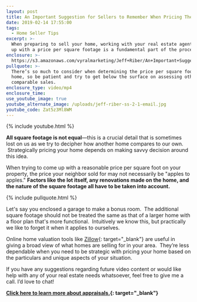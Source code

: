 ```yaml
---
layout: post
title: An Important Suggestion for Sellers to Remember When Pricing Their Home
date: 2019-02-14 17:55:00
tags:
  - Home Seller Tips
excerpt: >-
  When preparing to sell your home, working with your real estate agent to come
  up with a price per square footage is a fundamental part of the process.
enclosure: >-
  https://s3.amazonaws.com/vyralmarketing/Jeff+Riber/An+Important+Suggestion+for+Sellers+to+Remember+When+Pricing+Their+Home.mp4
pullquote: >-
  There’s so much to consider when determining the price per square foot of your
  home, so be patient and try to get below the surface on assessing other
  comparable sales.
enclosure_type: video/mp4
enclosure_time:
use_youtube_image: true
youtube_alternate_image: /uploads/jeff-riber-ss-2-1-email.jpg
youtube_code: Zat5z3Ml8WM
---
```


{% include youtube.html %}

**All square footage is not equal**—this is a crucial detail that is sometimes lost on us as we try to decipher how another home compares to our own.  Strategically pricing your home depends on making savvy decision around this idea.  

When trying to come up with a reasonable price per square foot on your property, the price your neighbor sold for may not necessarily be "apples to apples." **Factors like the lot itself, any renovations made on the home, and the nature of the square footage all have to be taken into account.**

{% include pullquote.html %}

Let's say you enclosed a garage to make a bonus room.  The additional square footage should not be treated the same as that of a larger home with a floor plan that's more functional.  Intuitively we know this, but practically we like to forget it when it applies to ourselves.

Online home valuation tools like [Zillow](https://www.904living.com/buying/online-tools/zillow-valuation-fact-or-fiction/){: target="_blank"} are useful in giving a broad view of what homes are selling for in your area.  They’re less dependable when you need to be strategic with pricing your home based on the particulars and unique aspects of your situation.

If you have any suggestions regarding future video content or would like help with any of your real estate needs whatsoever, feel free to give me a call. I’d love to chat!

**[Click here to learn more about appraisals.](http://nationalappraiserroster.com/Resources/Appraising101/UnderstandingMeasurementsRoomCounts/tabid/223/Default.aspx){: target="_blank"}**
